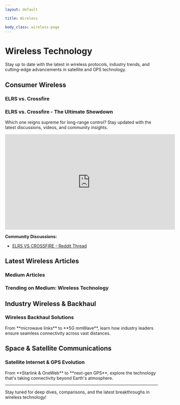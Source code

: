 ```yaml
---
layout: default

title: Wireless

body_class: wireless-page
---
```


# Wireless Technology

Stay up to date with the latest in wireless protocols, industry trends, and cutting-edge advancements in satellite and GPS technology.

## Consumer Wireless

### ELRS vs. Crossfire
<div>
  <h3>ELRS vs. Crossfire - The Ultimate Showdown</h3>
  <p>Which one reigns supreme for long-range control? Stay updated with the latest discussions, videos, and community insights.</p>

  <!-- Embedded YouTube Video -->
  <iframe width="560" height="315" src="https://www.youtube.com/embed/O4Tf9Q1X6PM" frameborder="0" allowfullscreen></iframe>
  
  <!-- Reddit Discussion Feed -->
  <p><strong>Community Discussions:</strong></p>
  <ul>
    <li><a href="https://www.reddit.com/r/fpv/comments/w20yr8/elrs_vs_crossfire/" target="_blank">ELRS VS CROSSFIRE - Reddit Thread</a></li>
  </ul>
</div>

## Latest Wireless Articles

### Medium Articles
<div>
  <h3>Trending on Medium: Wireless Technology</h3>
  <script type="text/javascript" src="https://feed.mikle.com/js/fw-loader.js" 
  data-fw-param="https://medium.com/feed/tag/wireless" preloader-text="Loading...">
</script>
</div>

## Industry Wireless & Backhaul

### Wireless Backhaul Solutions
<div>
  <p>From **microwave links** to **5G mmWave**, learn how industry leaders ensure seamless connectivity across vast distances.</p>
</div>

## Space & Satellite Communications

### Satellite Internet & GPS Evolution
<div>
  <p>From **Starlink & OneWeb** to **next-gen GPS**, explore the technology that's taking connectivity beyond Earth's atmosphere.</p>
</div>

---

Stay tuned for deep dives, comparisons, and the latest breakthroughs in wireless technology!
